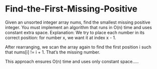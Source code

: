 # Find-the-First-Missing-Positive
Given an unsorted integer array nums, find the smallest missing positive integer.  You must implement an algorithm that runs in O(n) time and uses constant extra space.
Explanation:
We try to place each number in its correct position: for number x, we want it at index x - 1.

After rearranging, we scan the array again to find the first position i such that nums[i] != i + 1. That’s the missing number.

This approach ensures O(n) time and uses only constant space.....

